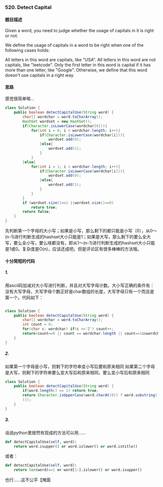 ### 520. Detect Capital
#### 题目描述

Given a word, you need to judge whether the usage of capitals in it is right or not.

We define the usage of capitals in a word to be right when one of the following cases holds:

All letters in this word are capitals, like "USA".
All letters in this word are not capitals, like "leetcode".
Only the first letter in this word is capital if it has more than one letter, like "Google".
Otherwise, we define that this word doesn't use capitals in a right way.

#### 思路
感觉很简单唉...
``` java
class Solution {
    public boolean detectCapitalUse(String word) {
        char[] wordchar = word.toCharArray();
        HashSet wordset = new HashSet();
        if(Character.isLowerCase(wordchar[0])){
            for(int i = 0; i < wordchar.length; i++){
                if(Character.isLowerCase(wordchar[i])){
                    wordset.add(0);
                }else{
                    wordset.add(1);
                }
            }
        }else{
            for(int i = 1; i < wordchar.length; i++){
                if(Character.isLowerCase(wordchar[i])){
                    wordset.add(0);
                }else{
                    wordset.add(1);
                }
            }
        }
        if (wordset.size()==1 ||wordset.size()==0)
            return true;
        return false;
    }
}
```
先判断第一个字母的大小写；如果是小写，那么剩下的都只能是小写（0），从0～(n-1)进行判断生成的hashset大小只能是1；如果是大写，那么剩下的要么全大写，要么全小写，要么啥都没有，即从1～(n-1)进行判断生成的hashset大小只能是1或0。复杂度是O(n)，应该还成吧。但是评论区有很多棒棒的方法哦。

#### 十分简短的代码
##### 1.
用ascii码加减对大小写进行判断，并且对大写字母计数。大小写正确的条件有：没有大写字母，大写字母个数正好是char数组的长度，大写字母只有一个而且是第一个。代码如下：
``` java

class Solution {
    public boolean detectCapitalUse(String word) {
        char[] wordchar = word.toCharArray();
        int count = 0;
        for(char c: wordchar) if(c <='Z') count++;
        return(count==0 || count == wordchar.length || count==1&&wordchar[0] < 'Z');
    }
}

``` 
##### 2.
如果第一个字母是小写，则剩下的字符串变小写后要和原来相同
如果第二个字母是大写，则剩下的字符串要么变大写后和原来相同，要么变小写后和原来相同
``` java
class Solution {
    public boolean detectCapitalUse(String word) {
        if(word.length() == 1) return true;
        return Character.isUpperCase(word.charAt(0)) ? word.substring(1).equals(word.substring(1).toUpperCase()) || word.substring(1).equals(word.substring(1).toLowerCase()) : word.substring(1).equals(word.substring(1).toLowerCase
        ());
    }
}

```
##### 3.
话说python里居然有现成的方法可以用......
```python
def detectCapitalUse(self, word):
    return word.isupper() or word.islower() or word.istitle()
```
或者：
```python
def detectCapitalUse(self, word):
	return len(word)==1 or word[1:].islower() or word.isupper()
```
也行......这不公平【掩面